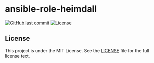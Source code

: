 # ansible-role-heimdall

[![GitHub last commit](https://img.shields.io/github/last-commit/ursinn/ansible-role-heimdall?logo=github&style=for-the-badge)](https://github.com/ursinn/ansible-role-heimdall/commits)
[![License](https://img.shields.io/github/license/ursinn/ansible-role-heimdall?style=for-the-badge)](https://github.com/ursinn/ansible-role-heimdall/blob/main/LICENSE)

## License

This project is under the MIT License. See the [LICENSE](https://github.com/ursinn/ansible-role-heimdall/blob/main/LICENSE) file for the full license text.
